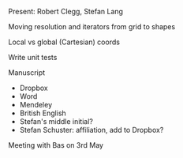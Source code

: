 Present: Robert Clegg, Stefan Lang

Moving resolution and iterators from grid to shapes

Local vs global (Cartesian) coords

Write unit tests

Manuscript
 - Dropbox
 - Word
 - Mendeley
 - British English
 - Stefan's middle initial?
 - Stefan Schuster: affiliation, add to Dropbox?

Meeting with Bas on 3rd May
